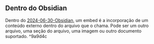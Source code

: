 ## Dentro do Obsidian
Dentro do [2024-06-30-Obsidian](2024-06-30-Obsidian.md#Embed), um embed é a incorporação de um conteúdo externo dentro do arquivo que o chama. Pode ser um outro arquivo, uma seção do arquivo, uma imagem ou outro documento suportado. ^9a9d4c